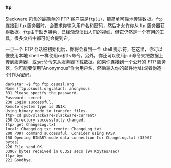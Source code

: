 #### ftp

Slackware 包含的最简单的 FTP 客户端是`ftp(1)`，能简单可靠地传输数据。`ftp`连接到 ftp 服务器时，会要求你输入用户名和密码，然后才允许你从 ftp 服务器获得数据。`ftp`由于缺乏特色，已经渐渐淡出人们的视线，但它仍然是一个有用的工具，很多文档中都可能会提到它。

一旦一个 FTP 会话被初始化后，你将会看到一个 shell 提示符，在这里，你可以像使用本地 shell 一样使用`cd`和`ls`命令。另外，你还可以使用`put`命令来把数据上传到服务器，或`get`命令来从服务器下载数据。如果你连接到一个公开的 FTP 服务器，你可能要使用"Anonymous"作为用户名，然后输入你的邮件地址(或者伪造一个)作为密码。

```
darkstar:~$ ftp ftp.osuosl.org
Name (ftp.osuosl.org:alan): anonymous
331 Please specify the password.
Password: secret
230 Login successful.
Remote system type is UNIX.
Using binary mode to transfer files.
ftp> cd pub/slackware/slackware-current/
250 Directory successfully changed.
ftp> get ChangeLog.txt
local: ChangeLog.txt remote: ChangeLog.txt
200 PORT command successful. Consider using PASV.
150 Opening BINARY mode data connection for ChangeLog.txt (33967
bytes).
226 File send OK.
33967 bytes received in 0.351 secs (94 Kbytes/sec)
ftp> bye
221 Goodbye.
```
